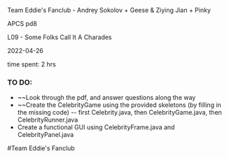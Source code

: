 Team Eddie's Fanclub - Andrey Sokolov + Geese & Ziying Jian + Pinky

APCS pd8 

L09 - Some Folks Call It A Charades 

2022-04-26 

time spent: 2 hrs

### TO DO:
* ~~Look through the pdf, and answer questions along the way
* ~~Create the CelebrityGame using the provided skeletons (by filling in the missing code) -- first Celebrity.java, then CelebrityGame.java,
then CelebrityRunner.java
* Create a functional GUI using CelebrityFrame.java and CelebrityPanel.java

#Team Eddie's Fanclub
